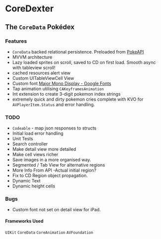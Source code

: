 #  CoreDexter
## The `CoreData` Pokédex

### Features

* `CoreData` backed relational persistence. Preloaded from [PokeAPI](https://pokeapi.co)
* MVVM architecture
* Lazy loaded sprites on scroll, saved to CD on first load. Smooth async with tableview scroll!
* cached resources alert view
* Custom UITableViewCell View
* Custom font [Major Mono Display - Google Fonts](https://fonts.google.com/specimen/Major+Mono+Display)
* Tap animation utilising `CAKeyframesAnimation`
* Int extension to create 3-digit pokemon index strings
* extremely quick and dirty pokemon cries complete with KVO for `AVPlayerItem.Status` and error handling.

### TODO
* `Codeable` - map json responses to structs
* Initial load error handling
* Unit Tests
* Search controller
* Make detail view more detailed
* Make cell views richer
* Save images in a more organised way.
* Segmented / Tab View for alternative regions
* More Info From API -Actual initial region?
* Fix to CD Region object propagation.
* Dynamic Text
* Dynamic height cells

### Bugs
* Custom font not set on detail view for iPad.

#### Frameworks Used
`UIKit` `CoreData` `CoreAnimation` `AVFoundation`
